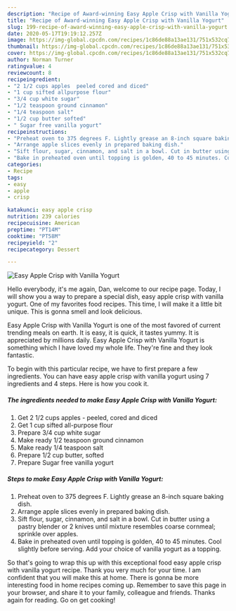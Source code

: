 ```yaml
---
description: "Recipe of Award-winning Easy Apple Crisp with Vanilla Yogurt"
title: "Recipe of Award-winning Easy Apple Crisp with Vanilla Yogurt"
slug: 199-recipe-of-award-winning-easy-apple-crisp-with-vanilla-yogurt
date: 2020-05-17T19:19:12.257Z
image: https://img-global.cpcdn.com/recipes/1c86de88a13ae131/751x532cq70/easy-apple-crisp-with-vanilla-yogurt-recipe-main-photo.jpg
thumbnail: https://img-global.cpcdn.com/recipes/1c86de88a13ae131/751x532cq70/easy-apple-crisp-with-vanilla-yogurt-recipe-main-photo.jpg
cover: https://img-global.cpcdn.com/recipes/1c86de88a13ae131/751x532cq70/easy-apple-crisp-with-vanilla-yogurt-recipe-main-photo.jpg
author: Norman Turner
ratingvalue: 4
reviewcount: 8
recipeingredient:
- "2 1/2 cups apples  peeled cored and diced"
- "1 cup sifted allpurpose flour"
- "3/4 cup white sugar"
- "1/2 teaspoon ground cinnamon"
- "1/4 teaspoon salt"
- "1/2 cup butter softed"
- " Sugar free vanilla yogurt"
recipeinstructions:
- "Preheat oven to 375 degrees F. Lightly grease an 8-inch square baking dish."
- "Arrange apple slices evenly in prepared baking dish."
- "Sift flour, sugar, cinnamon, and salt in a bowl. Cut in butter using a pastry blender or 2 knives until mixture resembles coarse cornmeal; sprinkle over apples."
- "Bake in preheated oven until topping is golden, 40 to 45 minutes. Cool slightly before serving. Add your choice of vanilla yogurt as a topping."
categories:
- Recipe
tags:
- easy
- apple
- crisp

katakunci: easy apple crisp 
nutrition: 239 calories
recipecuisine: American
preptime: "PT14M"
cooktime: "PT58M"
recipeyield: "2"
recipecategory: Dessert

---
```



![Easy Apple Crisp with Vanilla Yogurt](https://img-global.cpcdn.com/recipes/1c86de88a13ae131/751x532cq70/easy-apple-crisp-with-vanilla-yogurt-recipe-main-photo.jpg)

Hello everybody, it's me again, Dan, welcome to our recipe page. Today, I will show you a way to prepare a special dish, easy apple crisp with vanilla yogurt. One of my favorites food recipes. This time, I will make it a little bit unique. This is gonna smell and look delicious.



Easy Apple Crisp with Vanilla Yogurt is one of the most favored of current trending meals on earth. It is easy, it is quick, it tastes yummy. It is appreciated by millions daily. Easy Apple Crisp with Vanilla Yogurt is something which I have loved my whole life. They're fine and they look fantastic.


To begin with this particular recipe, we have to first prepare a few ingredients. You can have easy apple crisp with vanilla yogurt using 7 ingredients and 4 steps. Here is how you cook it.

##### The ingredients needed to make Easy Apple Crisp with Vanilla Yogurt:

1. Get 2 1/2 cups apples - peeled, cored and diced
1. Get 1 cup sifted all-purpose flour
1. Prepare 3/4 cup white sugar
1. Make ready 1/2 teaspoon ground cinnamon
1. Make ready 1/4 teaspoon salt
1. Prepare 1/2 cup butter, softed
1. Prepare  Sugar free vanilla yogurt




##### Steps to make Easy Apple Crisp with Vanilla Yogurt:

1. Preheat oven to 375 degrees F. Lightly grease an 8-inch square baking dish.
1. Arrange apple slices evenly in prepared baking dish.
1. Sift flour, sugar, cinnamon, and salt in a bowl. Cut in butter using a pastry blender or 2 knives until mixture resembles coarse cornmeal; sprinkle over apples.
1. Bake in preheated oven until topping is golden, 40 to 45 minutes. Cool slightly before serving. Add your choice of vanilla yogurt as a topping.




So that's going to wrap this up with this exceptional food easy apple crisp with vanilla yogurt recipe. Thank you very much for your time. I am confident that you will make this at home. There is gonna be more interesting food in home recipes coming up. Remember to save this page in your browser, and share it to your family, colleague and friends. Thanks again for reading. Go on get cooking!
